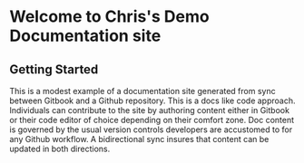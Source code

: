 # Welcome to Chris's Demo Documentation site

## Getting Started

This is a modest example of a documentation site generated from sync between Gitbook and a Github repository. This is a docs like code approach. Individuals can contribute to the site by authoring content either in Gitbook or their code editor of choice depending on their comfort zone. Doc content is governed by the usual version controls developers are accustomed to for any Github workflow. A bidirectional sync insures that content can be updated in both directions.
